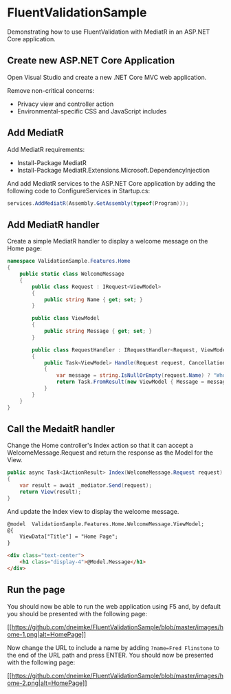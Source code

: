 # FluentValidationSample
Demonstrating how to use FluentValidation with MediatR in an ASP.NET Core application.

## Create new ASP.NET Core Application

Open Visual Studio and create a new .NET Core MVC web application.

Remove non-critical concerns:

* Privacy view and controller action
* Environmental-specific CSS and JavaScript includes

## Add MediatR

Add MediatR requirements:

* Install-Package MediatR
* Install-Package MediatR.Extensions.Microsoft.DependencyInjection

And add MediatR services to the ASP.NET Core application by adding the following code to ConfigureServices in Startup.cs:

```csharp
services.AddMediatR(Assembly.GetAssembly(typeof(Program)));
```

## Add MediatR handler

Create a simple MediatR handler to display a welcome message on the Home page:

```csharp
namespace ValidationSample.Features.Home
{
    public static class WelcomeMessage
    {
        public class Request : IRequest<ViewModel>
        {
            public string Name { get; set; }
        }

        public class ViewModel
        {
            public string Message { get; set; }
        }

        public class RequestHandler : IRequestHandler<Request, ViewModel>
        {
            public Task<ViewModel> Handle(Request request, CancellationToken cancellationToken)
            {
                var message = string.IsNullOrEmpty(request.Name) ? "Who are you?" : $"Hello {request.Name}";
                return Task.FromResult(new ViewModel { Message = message });
            }
        }
    }
}
```

## Call the MedaitR handler

Change the Home controller's Index action so that it can accept a WelcomeMessage.Request and return the response
as the Model for the View.

```csharp
public async Task<IActionResult> Index(WelcomeMessage.Request request)
{
    var result = await _mediator.Send(request);
    return View(result);
}
```

And update the Index view to display the welcome message.

```html
@model  ValidationSample.Features.Home.WelcomeMessage.ViewModel;
@{
    ViewData["Title"] = "Home Page";
}

<div class="text-center">
    <h1 class="display-4">@Model.Message</h1>
</div>
```

## Run the page

You should now be able to run the web application using F5 and, by default you should be presented with 
the following page:

[[https://github.com/dneimke/FluentValidationSample/blob/master/images/home-1.png|alt=HomePage]]

Now change the URL to include a name by adding ```?name=Fred Flinstone``` to the end of the URL path and 
press ENTER.  You should now be presented with the following page:

[[https://github.com/dneimke/FluentValidationSample/blob/master/images/home-2.png|alt=HomePage]]


